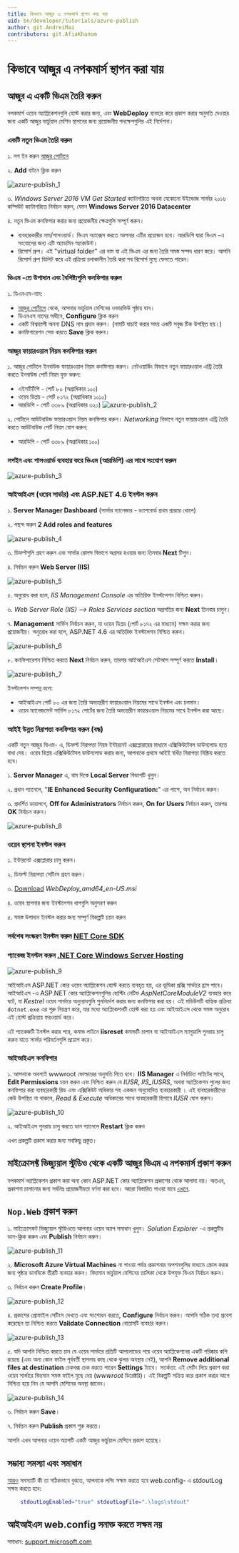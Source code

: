 ```yaml
---
title: কিভাবে আজুর এ নপকমার্স স্থাপন করা যায়
uid: bn/developer/tutorials/azure-publish
author: git.AndreiMaz
contributors: git.AfiaKhanom
---
```


# কিভাবে আজুর এ নপকমার্স স্থাপন করা যায়

## আজুর এ একটি ভিএম তৈরি করুন

নপকমার্স ওয়েব অ্যাপ্লিকেশনগুলি হোস্ট করার জন্য, এবং **WebDeploy** ব্যবহার করে প্রকাশ করার অনুমতি দেওয়ার জন্য একটি আজুর ভার্চুয়াল মেশিন স্থাপনের জন্য প্রয়োজনীয় পদক্ষেপগুলির এই নির্দেশনা।

### একটি নতুন ভিএম তৈরি করুন

১. লগ ইন করুন [আজুর পোর্টালে](https://portal.azure.com/)

২. **Add** বাটনে ক্লিক করুন

![azure-publish_1](_static/azure-publish/azure-publish_1.png)

৩. *Windows Server 2016 VM* *Get Started* ক্যাটাগরিতে অথবা যেকোনো উইন্ডোজ সার্ভার ২০১৬ কম্পিউট ক্যাটাগরিতে নির্বাচন করুন, যেমন **Windows Server 2016 Datacenter**

৪. নতুন ভিএম কনফিগার করার জন্য প্রয়োজনীয় ক্ষেত্রগুলি সম্পূর্ণ করুন।

- ব্যবহারকারীর নাম/পাসওয়ার্ড। ভিএম অ্যাক্সেস করতে আপনার এটির প্রয়োজন হবে। আরডিপি দ্বারা ভিএম -এ সংযোগের জন্য এটি অ্যাডমিন অ্যাকাউন্ট।
- রিসোর্স গ্রুপ। এই "virtual folder" এর নাম যা এই ভিএম এর জন্য তৈরি সমস্ত সম্পদ ধারণ করে। আপনি রিসোর্স গ্রুপ ডিলিট করে এই প্রক্রিয়া চলাকালীন তৈরি করা সব রিসোর্স মুছে ফেলতে পারেন।

### ভিএম -তে উপাদান এবং বৈশিষ্ট্যগুলি কনফিগার করুন

১. ডিএনএস-নাম:

- [আজুর পোর্টালে](https://portal.azure.com/) থেকে, আপনার ভার্চুয়াল মেশিনের ওভারভিউ পৃষ্ঠায় যান।
- ডিএনএস নামের অধীনে, **Configure** ক্লিক করুন
- একটি বিশ্বব্যাপী অনন্য DNS নাম প্রদান করুন। (নামটি যাচাই করার সময় একটি সবুজ টিক উপস্থিত হয়।)
- কনফিগারেশন সেভ করতে **Save** ক্লিক করুন।

### আজুর ফায়ারওয়াল নিয়ম কনফিগার করুন

১. আজুর পোর্টালে ইনবাউন্ড ফায়ারওয়াল নিয়ম কনফিগার করুন। নেটওয়ার্কিং বিভাগে নতুন ফায়ারওয়াল এন্ট্রি তৈরি করতে ইনবাউন্ড পোর্ট নিয়ম যুক্ত করুন:

- এইসটিটিপি - পোর্ট ৮০ (অগ্রাধিকার ১০০)
- ওয়েব ডিপ্লয় - পোর্ট ৮১৭২ (অগ্রাধিকার ১০১০)
- আরডিপি - পোর্ট ৩৩৮৯ (অগ্রাধিকার ৩২০)
![azure-publish_2](_static/azure-publish/azure-publish_2.png)

২. পোর্টালে আউটবাউন্ড ফায়ারওয়াল নিয়ম কনফিগার করুন। *Networking* বিভাগে নতুন ফায়ারওয়াল এন্ট্রি তৈরি করতে আউটবাউন্ড পোর্ট নিয়ম যোগ করুন:

- আরডিপি - পোর্ট ৩৩৮৯ (অগ্রাধিকার ১০০)

### লগইন এবং পাসওয়ার্ড ব্যবহার করে ভিএম (আরডিপি) এর সাথে সংযোগ করুন

![azure-publish_3](_static/azure-publish/azure-publish_3.png)

### আইআইএস (ওয়েব সার্ভার) এবং ASP.NET 4.6 ইনস্টল করুন

১. **Server Manager Dashboard** (সার্ভার ম্যানেজার - ড্যাশবোর্ড প্রথম প্রারম্ভে খোলে)

২. পছন্দ করুন **2 Add roles and features**

![azure-publish_4](_static/azure-publish/azure-publish_4.png)

৩. ডিফল্টগুলি গ্রহণ করুন এবং সার্ভার রোলস বিভাগে অগ্রসর হওয়ার জন্য তিনবার **Next** টিপুন।

৪. নির্বাচন করুন **Web Server (IIS)**

![azure-publish_5](_static/azure-publish/azure-publish_5.png)

৫. অনুরোধ করা হলে, *IIS Management Console* এর অতিরিক্ত ইনস্টলেশন নিশ্চিত করুন।

৬. *Web Server Role (IIS) --> Roles Services section* অগ্রগতির জন্য **Next** তিনবার চাপুন।

৭. **Management** সার্ভিস নির্বাচন করুন, যা ওয়েব ডিপ্লয় (পোর্ট ৮১৭২ এর মাধ্যমে) সক্ষম করার জন্য প্রয়োজনীয়। অনুরোধ করা হলে, ASP.NET 4.6 এর অতিরিক্ত ইনস্টলেশন নিশ্চিত করুন।

![azure-publish_6](_static/azure-publish/azure-publish_6.png)

৮. কনফিগারেশন নিশ্চিত করতে **Next** নির্বাচন করুন, তারপর আইআইএস সেটআপ সম্পূর্ণ করতে **Install**।

![azure-publish_7](_static/azure-publish/azure-publish_7.png)

ইনস্টলেশন সম্পন্ন হলে:

- আইআইএস পোর্ট ৮০ এর জন্য তৈরি অভ্যন্তরীণ ফায়ারওয়াল নিয়মের সাথে ইনস্টল এবং চলমান।
- ওয়েব ম্যানেজমেন্ট সার্ভিস ৮১৭২ পোর্টের জন্য তৈরি অভ্যন্তরীণ ফায়ারওয়াল নিয়মের সাথে ইনস্টল করা আছে।

### আইই উন্নত নিরাপত্তা কনফিগার করুন (বন্ধ)

একটি নতুন আজুর ভিএম- এ, ডিফল্ট নিরাপত্তা নিয়ম ইন্টারনেট এক্সপ্লোরারের মাধ্যমে এক্সিকিউটেবল ডাউনলোড হতে বাধা দেয়। ওয়েব ডিপ্লয় এক্সিকিউটেবল ডাউনলোড করার জন্য, আপনাকে প্রথমে আইই বর্ধিত নিরাপত্তা নিষ্ক্রিয় করতে হবে।

১. **Server Manager** এ, বাম দিকে **Local Server** বিভাগটি খুলুন।

২. প্রধান প্যানেলে, "**IE Enhanced Security Configuration:**" এর পাশে, অন নির্বাচন করুন।

৩. প্রদর্শিত ডায়ালগে, **Off for Administrators** নির্বাচন করুন, **On for Users** নির্বাচন করুন, তারপর **OK** নির্বাচন করুন।

![azure-publish_8](_static/azure-publish/azure-publish_8.png)

### ওয়েব স্থাপনা ইনস্টল করুন

১. ইন্টারনেট এক্সপ্লোরার চালু করুন।

২. ডিফল্ট নিরাপত্তা সেটিংস গ্রহণ করুন।

৩. [Download](https://www.microsoft.com/download/details.aspx?id=43717) *WebDeploy_amd64_en-US.msi*

৪. ওয়েব স্থাপনার জন্য ইনস্টলেশন ধাপগুলি অনুসরণ করুন

৫. সমস্ত উপাদান ইনস্টল করার জন্য সম্পূর্ণ বিকল্পটি চয়ন করুন

### সর্বশেষ সংস্করণ ইনস্টল করুন [NET Core SDK](https://www.microsoft.com/net/download/all)

### প্যাকেজ ইনস্টল করুন [.NET Core Windows Server Hosting](https://www.microsoft.com/net/download/all)

![azure-publish_9](_static/azure-publish/azure-publish_9.png)

আইআইএস ASP.NET কোর ওয়েব অ্যাপ্লিকেশন হোস্ট করতে ব্যবহৃত হয়, এর ভূমিকা প্রক্সি সার্ভারে হ্রাস পাবে। আইআইএস -এ ASP.NET কোর অ্যাপ্লিকেশনগুলির হোস্টিং নেটিভ *AspNetCoreModuleV2* ব্যবহার করে ঘটে, যা *Kestrel* ওয়েব সার্ভারে অনুরোধগুলি পুননির্দেশ করার জন্য কনফিগার করা হয়। এই মডিউলটি বাহ্যিক প্রক্রিয়া `dotnet.exe` এর শুরু নিয়ন্ত্রণ করে, যার মধ্যে অ্যাপ্লিকেশনটি হোস্ট করা হয় এবং আইআইএস থেকে সমস্ত অনুরোধ এই হোস্ট প্রক্রিয়ায় ফরওয়ার্ড করে।

এই প্যাকেজটি ইনস্টল করার পরে, কমান্ড লাইনে **iisreset** কমান্ডটি চালান বা আইআইএস ম্যানুয়ালি পুনরায় চালু করুন যাতে সার্ভার পরিবর্তনগুলি প্রয়োগ করে।

### আইআইএস কনফিগার

১. আপনাকে অবশ্যই wwwroot ফোল্ডারের অনুমতি দিতে হবে। **IIS Manager** এ নির্বাচিত সাইটের সাথে, **Edit Permissions** চয়ন করুন এবং নিশ্চিত করুন যে *IUSR*, *IIS_IUSRS*, অথবা অ্যাপ্লিকেশন পুলের জন্য কনফিগার করা ব্যবহারকারী রিড এবং এক্সিকিউট অধিকার সহ একজন অনুমোদিত ব্যবহারকারী । এই ব্যবহারকারীদের কেউ উপস্থিত না থাকলে, *Read & Execute* অধিকারের সাথে ব্যবহারকারী হিসাবে *IUSR* যোগ করুন।

   ![azure-publish_10](_static/azure-publish/azure-publish_10.png)

২. আইআইএস পুনরায় চালু করতে ডান প্যানেলে **Restart** ক্লিক করুন

এখন প্রকল্পটি প্রকাশ করার জন্য সবকিছু প্রস্তুত।

## মাইক্রোসফ্ট ভিজ্যুয়াল স্টুডিও থেকে একটি আজুর ভিএম এ নপকমার্স প্রকাশ করুন

নপকমার্স অ্যাপ্লিকেশন প্রকাশ করা অন্য কোন ASP.NET কোর অ্যাপ্লিকেশন প্রকাশের থেকে আলাদা নয়। অতএব, প্রকাশনা চালানোর জন্য সর্বনিম্ন প্রয়োজনীয়তা বর্ণনা করা হবে। আরো বিস্তারিত পাওয়া যাবে [এখনে](https://docs.microsoft.com/aspnet/core/tutorials/publish-to-azure-webapp-using-vs?view=aspnetcore-2.1#deploy-the-app-to-azure).

## `Nop.Web` প্রকাশ করুন

১. মাইক্রোসফট ভিজ্যুয়াল স্টুডিওতে আপনার ওয়েব অ্যাপ সমাধান খুলুন। *Solution Explorer* -এ প্রকল্পটির ডান-ক্লিক করুন এবং **Publish** নির্বাচন করুন।

![azure-publish_11](_static/azure-publish/azure-publish_11.png)

২. **Microsoft Azure Virtual Machines** না পাওয়া পর্যন্ত প্রকাশনার অপশনগুলির মাধ্যমে স্ক্রোল করার জন্য পৃষ্ঠার ডানদিকে তীরটি ব্যবহার করুন। বিদ্যমান ভার্চুয়াল মেশিনের তালিকা থেকে উপযুক্ত ভিএম নির্বাচন করুন।

৩. নির্বাচন করুন **Create Profile**।

![azure-publish_12](_static/azure-publish/azure-publish_12.png)

৪. প্রকাশের প্রোফাইল সেটিংস দেখতে এবং সংশোধন করতে, **Configure** নির্বাচন করুন। আপনি সঠিক তথ্য প্রবেশ করেছেন তা নিশ্চিত করতে **Validate Connection**  বোতামটি ব্যবহার করুন।

![azure-publish_13](_static/azure-publish/azure-publish_13.png)

৫. যদি আপনি নিশ্চিত করতে চান যে ওয়েব সার্ভারে প্রতিটি আপলোডের পরে ওয়েব অ্যাপ্লিকেশনের একটি পরিষ্কার কপি রয়েছে (এবং অন্য কোন ফাইল পূর্ববর্তী স্থাপনার কাছ থেকে ঝুলন্ত অবস্থায় নেই), আপনি **Remove additional files at destination** চেকবক্স চেক করতে পারেন **Settings** ট্যাবে। সতর্কতা: এই সেটিং দিয়ে প্রকাশ করা ওয়েব সার্ভারে বিদ্যমান সমস্ত ফাইল মুছে দেয় (*wwwroot* ডিরেক্টরি)। এই বিকল্পটি সক্রিয় করে প্রকাশ করার আগে নিশ্চিত হয়ে নিন যে আপনি মেশিনের অবস্থা জানেন।

![azure-publish_14](_static/azure-publish/azure-publish_14.png)

৬. নির্বাচন করুন **Save**।

৭. নির্বাচন করুন **Publish** প্রকাশ শুরু করতে।

আপনি এখন আপনার ওয়েব অ্যাপটি একটি আজুর ভার্চুয়াল মেশিনে প্রকাশ হয়েছে।

## সম্ভাব্য সমস্যা এবং সমাধান

[আরও](https://docs.microsoft.com/aspnet/core/host-and-deploy/aspnet-core-module) সমস্যাটি কী তা সঠিকভাবে বুঝতে, আপনাকে লগিং সক্ষম করতে হবে web.config- এ stdoutLog সক্ষম করতে হবে:

```sh
    stdoutLogEnabled="true" stdoutLogFile=".\logs\stdout"
```

## আইআইএস web.config সনাক্ত করতে সক্ষম নয়

সমাধান:  [support.microsoft.com](http://support.microsoft.com/kb/942055)
